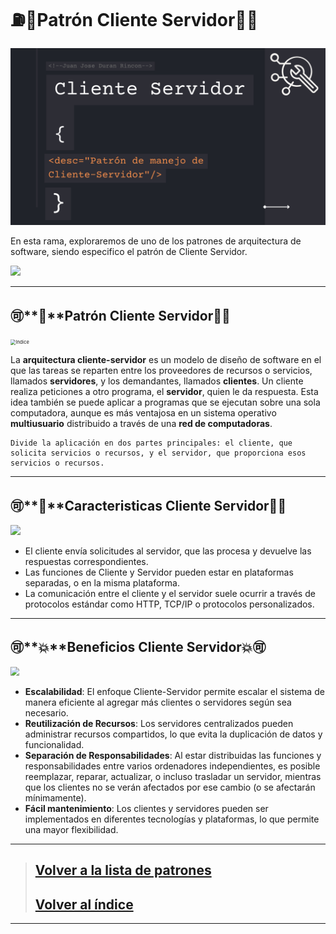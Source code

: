 # **⛽📃Patrón Cliente Servidor📃⛽**

![Portada](https://github.com/JuanJoseDuranRinconCAMPUS2/Investigacion-Arquitectura-Software/blob/Patron-Cliente-Servidor/imgs/investigacionCliente%20Servidor.png?raw=true)

En esta rama, exploraremos de uno de los patrones de arquitectura de software, siendo especifico el patrón de Cliente Servidor.

![](https://i.imgur.com/EMHS3Qr.gif)

------

## 🉑**🔑**Patrón Cliente Servidor🔑🉑

<img src="https://definicion.de/wp-content/uploads/2016/10/cliente-servidor.png" alt="Indice" style="zoom:53%;" />

La **arquitectura cliente-servidor** es un modelo de diseño de software en el que las tareas se reparten entre los proveedores de recursos o servicios, llamados **servidores**, y los demandantes, llamados **clientes**. Un cliente realiza peticiones a otro programa, el **servidor**, quien le da respuesta. Esta idea también se puede aplicar a programas que se ejecutan sobre una sola computadora, aunque es más ventajosa en un sistema operativo **multiusuario** distribuido a través de una **red de computadoras**.

[^Cita]: https://es.wikipedia.org/wiki/Cliente-servidor

```
Divide la aplicación en dos partes principales: el cliente, que solicita servicios o recursos, y el servidor, que proporciona esos servicios o recursos.
```

------

## 🉑**🔀**Caracteristicas Cliente Servidor🔀🉑

![](https://i.imgur.com/HgCjMI5.gif)

- El cliente envía solicitudes al servidor, que las procesa y devuelve las respuestas correspondientes.
- Las funciones de Cliente y Servidor pueden estar en plataformas separadas, o en la misma plataforma.
- La comunicación entre el cliente y el servidor suele ocurrir a través de protocolos estándar como HTTP, TCP/IP o protocolos personalizados.

------
## 🉑**💥**Beneficios Cliente Servidor💥🉑

<img src="https://assets.isu.pub/document-structure/230205193406-0d454d6653332600c4a7ac6ca45dce8a/v1/bacf44297dd72e376a5038a3d968d2d9.jpeg" style="zoom:87%;" />

- **Escalabilidad**: El enfoque Cliente-Servidor permite escalar el sistema de manera eficiente al agregar más clientes o servidores según sea necesario.
- **Reutilización de Recursos**: Los servidores centralizados pueden administrar recursos compartidos, lo que evita la duplicación de datos y funcionalidad.
- **Separación de Responsabilidades**: Al estar distribuidas las funciones y responsabilidades entre varios ordenadores independientes, es posible reemplazar, reparar, actualizar, o incluso trasladar un servidor, mientras que los clientes no se verán afectados por ese cambio (o se afectarán mínimamente).
- **Fácil mantenimiento**: Los clientes y servidores pueden ser implementados en diferentes tecnologías y plataformas, lo que permite una mayor flexibilidad.

------

> ## [Volver a la lista de patrones](https://github.com/JuanJoseDuranRinconCAMPUS2/Investigacion-Arquitectura-Software/tree/Patrones-Arquitectura-Software)
>
> ## [Volver al índice](https://github.com/JuanJoseDuranRinconCAMPUS2/Investigacion-Arquitectura-Software/tree/main)

------